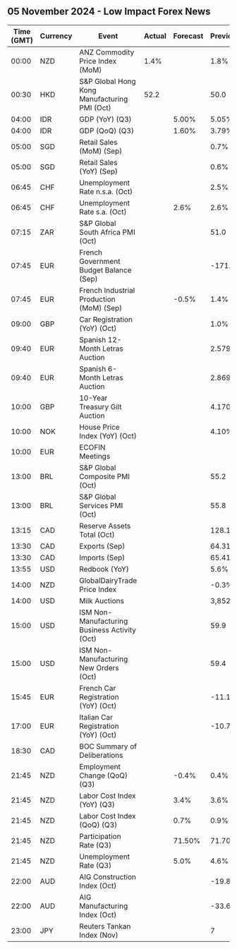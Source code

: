 ## 05 November 2024 - Low Impact Forex News

| Time (GMT) | Currency | Event | Actual | Forecast | Previous |
|------|----------|-------|--------|----------|----------|
| 00:00 | NZD | ANZ Commodity Price Index (MoM) | 1.4% |  | 1.8% |
| 00:30 | HKD | S&P Global Hong Kong Manufacturing PMI (Oct) | 52.2 |  | 50.0 |
| 04:00 | IDR | GDP (YoY) (Q3) |  | 5.00% | 5.05% |
| 04:00 | IDR | GDP (QoQ) (Q3) |  | 1.60% | 3.79% |
| 05:00 | SGD | Retail Sales (MoM) (Sep) |  |  | 0.7% |
| 05:00 | SGD | Retail Sales (YoY) (Sep) |  |  | 0.6% |
| 06:45 | CHF | Unemployment Rate n.s.a. (Oct) |  |  | 2.5% |
| 06:45 | CHF | Unemployment Rate s.a. (Oct) |  | 2.6% | 2.6% |
| 07:15 | ZAR | S&P Global South Africa PMI (Oct) |  |  | 51.0 |
| 07:45 | EUR | French Government Budget Balance (Sep) |  |  | -171.9B |
| 07:45 | EUR | French Industrial Production (MoM) (Sep) |  | -0.5% | 1.4% |
| 09:00 | GBP | Car Registration (YoY) (Oct) |  |  | 1.0% |
| 09:40 | EUR | Spanish 12-Month Letras Auction |  |  | 2.579% |
| 09:40 | EUR | Spanish 6-Month Letras Auction |  |  | 2.869% |
| 10:00 | GBP | 10-Year Treasury Gilt Auction |  |  | 4.170% |
| 10:00 | NOK | House Price Index (YoY) (Oct) |  |  | 4.10% |
| 10:00 | EUR | ECOFIN Meetings |  |  |  |
| 13:00 | BRL | S&P Global Composite PMI (Oct) |  |  | 55.2 |
| 13:00 | BRL | S&P Global Services PMI (Oct) |  |  | 55.8 |
| 13:15 | CAD | Reserve Assets Total (Oct) |  |  | 128.1B |
| 13:30 | CAD | Exports (Sep) |  |  | 64.31B |
| 13:30 | CAD | Imports (Sep) |  |  | 65.41B |
| 13:55 | USD | Redbook (YoY) |  |  | 5.6% |
| 14:00 | NZD | GlobalDairyTrade Price Index |  |  | -0.3% |
| 14:00 | USD | Milk Auctions |  |  | 3,852.0 |
| 15:00 | USD | ISM Non-Manufacturing Business Activity (Oct) |  |  | 59.9 |
| 15:00 | USD | ISM Non-Manufacturing New Orders (Oct) |  |  | 59.4 |
| 15:45 | EUR | French Car Registration (YoY) (Oct) |  |  | -11.1% |
| 17:00 | EUR | Italian Car Registration (YoY) (Oct) |  |  | -10.7% |
| 18:30 | CAD | BOC Summary of Deliberations |  |  |  |
| 21:45 | NZD | Employment Change (QoQ) (Q3) |  | -0.4% | 0.4% |
| 21:45 | NZD | Labor Cost Index (YoY) (Q3) |  | 3.4% | 3.6% |
| 21:45 | NZD | Labor Cost Index (QoQ) (Q3) |  | 0.7% | 0.9% |
| 21:45 | NZD | Participation Rate (Q3) |  | 71.50% | 71.70% |
| 21:45 | NZD | Unemployment Rate (Q3) |  | 5.0% | 4.6% |
| 22:00 | AUD | AIG Construction Index (Oct) |  |  | -19.8 |
| 22:00 | AUD | AIG Manufacturing Index (Oct) |  |  | -33.6 |
| 23:00 | JPY | Reuters Tankan Index (Nov) |  |  | 7 |
